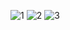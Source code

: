 ![1](https://user-images.githubusercontent.com/40190772/59416590-f4fff680-8dc5-11e9-9cee-4f24779db2f4.PNG)
![2](https://user-images.githubusercontent.com/40190772/59416591-f4fff680-8dc5-11e9-8e3b-d8d07541c869.PNG)
![3](https://user-images.githubusercontent.com/40190772/59416588-f4fff680-8dc5-11e9-873b-f92eae32f69a.PNG)
